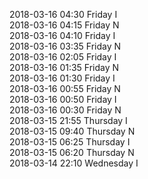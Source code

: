 2018-03-16 04:30 Friday  I  
2018-03-16 04:15 Friday  N  
2018-03-16 04:10 Friday  I  
2018-03-16 03:35 Friday  N  
2018-03-16 02:05 Friday  I  
2018-03-16 01:35 Friday  N  
2018-03-16 01:30 Friday  I  
2018-03-16 00:55 Friday  N  
2018-03-16 00:50 Friday  I  
2018-03-16 00:30 Friday  N  
2018-03-15 21:55 Thursday  I  
2018-03-15 09:40 Thursday  N  
2018-03-15 06:25 Thursday  I  
2018-03-15 06:20 Thursday  N  
2018-03-14 22:10 Wednesday  I  
